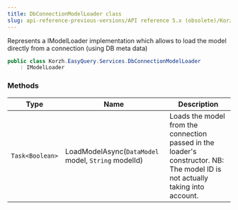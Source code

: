 ```yaml
---
title: DbConnectionModelLoader class
slug: api-reference-previous-versions/API reference 5.x (obsolete)/Korzh.EasyQuery.Services namespace/dbconnectionmodelloader-class
---
```



Represents a IModelLoader implementation which allows to load the model directly from a connection (using DB meta data)
```csharp
public class Korzh.EasyQuery.Services.DbConnectionModelLoader
    : IModelLoader

```

### Methods

| Type | Name | Description | 
| --- | --- | --- | 
| `Task<Boolean>` | LoadModelAsync(`DataModel` model, `String` modelId) | Loads the model from the connection passed in the loader's constructor.  NB: The model ID is not actually taking into account. |
